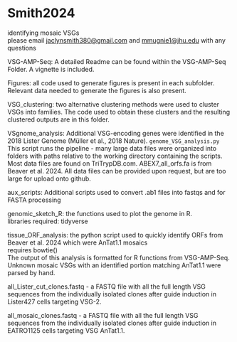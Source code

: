 # Smith2024
identifying mosaic VSGs\
please email jaclynsmith380@gmail.com and mmugnie1@jhu.edu with any questions

VSG-AMP-Seq: A detailed Readme can be found within the VSG-AMP-Seq Folder. A vignette is included.

Figures: all code used to generate figures is present in each subfolder. Relevant data needed to generate the figures is also present.

VSG_clustering: two alternative clustering methods were used to cluster VSGs into families. The code used to obtain these clusters and the resulting clustered outputs are in this folder.

VSgnome_analysis: Additional VSG-encoding genes were identified in the 2018 Lister Genome (Müller et al., 2018 Nature).
    ```
    genome_VSG_analysis.py
    ```
This script runs the pipeline - many large data files were organized into folders with paths relative to the working directory containing the scripts. Most data files are found on TriTrypDB.com. ABEX7_all_orfs.fa is from Beaver et al. 2024. All data files can be provided upon request, but are too large for upload onto github.

aux_scripts: Additional scripts used to convert .ab1 files into fastqs and for FASTA processing

genomic_sketch_R: the functions used to plot the genome in R. \
libraries required: tidyverse

tissue_ORF_analysis: the python script used to quickly identify ORFs from Beaver et al. 2024 which were AnTat1.1 mosaics\
requires bowtie() \
The output of this analysis is formatted for R functions from VSG-AMP-Seq. Unknown mosaic VSGs with an identified portion matching AnTat1.1 were parsed by hand.

all_Lister_cut_clones.fastq - a FASTQ file with all the full length VSG sequences from the individually isolated clones after guide induction in Lister427 cells targeting VSG-2.

all_mosaic_clones.fastq - a FASTQ file with all the full length VSG sequences from the individually isolated clones after guide induction in EATRO1125 cells targeting VSG AnTat1.1.
